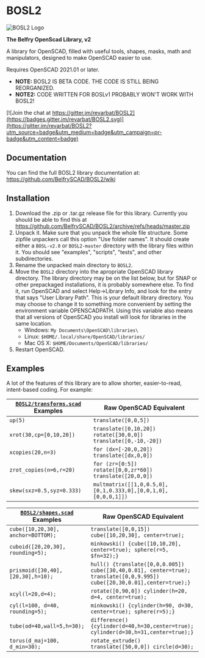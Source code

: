 # BOSL2
![BOSL2 Logo](images/BOSL2logo.png)

**The Belfry OpenScad Library, v2**

A library for OpenSCAD, filled with useful tools, shapes, masks, math and manipulators, designed to make OpenSCAD easier to use.

Requires OpenSCAD 2021.01 or later.

- **NOTE:** BOSL2 IS BETA CODE.  THE CODE IS STILL BEING REORGANIZED.
- **NOTE2:** CODE WRITTEN FOR BOSLv1 PROBABLY WON'T WORK WITH BOSL2!

[![Join the chat at https://gitter.im/revarbat/BOSL2](https://badges.gitter.im/revarbat/BOSL2.svg)](https://gitter.im/revarbat/BOSL2?utm_source=badge&utm_medium=badge&utm_campaign=pr-badge&utm_content=badge)


## Documentation

You can find the full BOSL2 library documentation at: https://github.com/BelfrySCAD/BOSL2/wiki


## Installation

1. Download the .zip or .tar.gz release file for this library.  Currently you should be able to find this at https://github.com/BelfrySCAD/BOSL2/archive/refs/heads/master.zip
2. Unpack it. Make sure that you unpack the whole file structure. Some zipfile unpackers call this option "Use folder names". It should create either a `BOSL-v2.0` or `BOSL2-master` directory with the library files within it.  You should see "examples", "scripts", "tests", and other subdirectories.
3. Rename the unpacked main directory to `BOSL2`.
4. Move the `BOSL2` directory into the apropriate OpenSCAD library directory.  The library directory may be on the list below, but for SNAP or other prepackaged installations, it is probably somewhere else.  To find it, run OpenSCAD and select Help&rarr;Library Info, and look for the entry that says "User Library Path".  This is your default library directory.  You may choose to change it to something more convenient by setting the environment variable OPENSCADPATH.  Using this variable also means that all versions of OpenSCAD you install will look for libraries in the same location.  
    - Windows: `My Documents\OpenSCAD\libraries\`
    - Linux: `$HOME/.local/share/OpenSCAD/libraries/`
    - Mac OS X: `$HOME/Documents/OpenSCAD/libraries/`
5. Restart OpenSCAD.


## Examples
A lot of the features of this library are to allow shorter, easier-to-read, intent-based coding.  For example:

[`BOSL2/transforms.scad`](https://github.com/BelfrySCAD/BOSL2/wiki/transforms.scad) Examples | Raw OpenSCAD Equivalent
------------------------------- | -------------------------------
`up(5)`                         | `translate([0,0,5])`
`xrot(30,cp=[0,10,20])`         | `translate([0,10,20]) rotate([30,0,0]) translate([0,-10,-20])`
`xcopies(20,n=3)`               | `for (dx=[-20,0,20]) translate([dx,0,0])`
`zrot_copies(n=6,r=20)`         | `for (zr=[0:5]) rotate([0,0,zr*60]) translate([20,0,0])`
`skew(sxz=0.5,syz=0.333)`       | `multmatrix([[1,0,0.5,0],[0,1,0.333,0],[0,0,1,0],[0,0,0,1]])`

[`BOSL2/shapes.scad`](https://github.com/BelfrySCAD/BOSL2/wiki/shapes3d.scad) Examples | Raw OpenSCAD Equivalent
---------------------------------- | -------------------------------
`cube([10,20,30], anchor=BOTTOM);` | `translate([0,0,15]) cube([10,20,30], center=true);`
`cuboid([20,20,30], rounding=5);`  | `minkowski() {cube([10,10,20], center=true); sphere(r=5, $fn=32);}`
`prismoid([30,40],[20,30],h=10);`  | `hull() {translate([0,0,0.005]) cube([30,40,0.01], center=true); translate([0,0,9.995]) cube([20,30,0.01],center=true);}`
`xcyl(l=20,d=4);`                  | `rotate([0,90,0]) cylinder(h=20, d=4, center=true);`
`cyl(l=100, d=40, rounding=5);`    | `minkowski() {cylinder(h=90, d=30, center=true); sphere(r=5);}`
`tube(od=40,wall=5,h=30);`         | `difference() {cylinder(d=40,h=30,center=true); cylinder(d=30,h=31,center=true);}`
`torus(d_maj=100, d_min=30);`      | `rotate_extrude() translate([50,0,0]) circle(d=30);`


